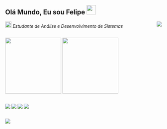 ## Olá Mundo, Eu sou Felipe <img src=https://github.com/TheDudeThatCode/TheDudeThatCode/blob/master/Assets/gandalf_parrot.gif width="30">


<img align="right" src=https://c.tenor.com/_DOBjnGspYAAAAAM/code-coding.gif width-="190"> <img height="20em" src=https://github.com/TheDudeThatCode/TheDudeThatCode/blob/master/Assets/coin.gif width-="190"> *Estudante de Análise e Desenvolvimento de Sistemas* 


##

<div>
  <a href="https://github.com/Felipegcf14">
  <img height="180em" src="https://github-readme-stats.vercel.app/api?username=Felipegcf14&show_icons=true&theme=midnight-purple&include_all_commits=true&count_private=true"/>
  <img height="180em" src="https://github-readme-stats.vercel.app/api/top-langs/?username=Felipegcf14&show_icons=true&theme=midnight-purple">
</div>
  
##
  
<div> 
  <a href="https://www.linkedin.com/in/felipegabrielgcf/" target="_blank"><img src="https://img.shields.io/badge/LinkedIn-0077B5?style=for-the-badge&logo=linkedin&logoColor=white" target="_blank"></a>
  <a href="https://instagram.com/felipegcf_" target="_blank"><img src="https://img.shields.io/badge/-Instagram-%23E4405F?style=for-the-badge&logo=instagram&logoColor=white" target="_blank"></a>
 	<a href="https://steamcommunity.com/id/FElip3gcf14/" target="_blank"><img src="https://img.shields.io/badge/Steam-000000?style=for-the-badge&logo=steam&logoColor=white"></a>
 <a href="https://open.spotify.com/user/22umbi5t5hnzoudlsy37brb3q?si=146ff368418b4699" target="_blank"><img src="https://img.shields.io/badge/Spotify-1ED760?&style=for-the-badge&logo=spotify&logoColor=white"></a> 
 <div>
   
##  
<img  src=https://github.com/TheDudeThatCode/TheDudeThatCode/blob/master/Assets/Mario_Gameplay.gif >
